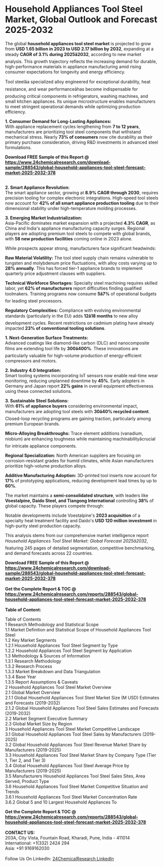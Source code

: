 <h1>Household Appliances Tool Steel Market, Global Outlook and Forecast 2025-2032</h1><p>The global <strong>household appliances tool steel market</strong> is projected to grow from <strong>USD 1.65 billion in 2023 to USD 2.17 billion by 2032</strong>, expanding at a steady <strong>CAGR of 3.1% during 2025â2032</strong>, according to new market analysis. This growth trajectory reflects the increasing demand for durable, high-performance materials in appliance manufacturing amid rising consumer expectations for longevity and energy efficiency.</p><p>Tool steelâa specialized alloy engineered for exceptional durability, heat resistance, and wear performanceâhas become indispensable for producing critical components in refrigerators, washing machines, and small kitchen appliances. Its unique microstructure enables manufacturers to meet stringent operational demands while optimizing production efficiency.</p><p><strong>1. Consumer Demand for Long-Lasting Appliances:</strong><br>
With appliance replacement cycles lengthening from <strong>7 to 12 years</strong>, manufacturers are prioritizing tool steel components that withstand mechanical stress. Nearly <strong>73% of consumers</strong> now cite durability as their primary purchase consideration, driving R&amp;D investments in advanced steel formulations.</p><div><b>Download FREE Sample of this Report @ 
            <a href="https://www.24chemicalresearch.com/download-sample/288543/global-household-appliances-tool-steel-forecast-market-2025-2032-378">
            https://www.24chemicalresearch.com/download-sample/288543/global-household-appliances-tool-steel-forecast-market-2025-2032-378</a></b></div><br><p><strong>2. Smart Appliance Revolution:</strong><br>
The smart appliance sector, growing at <strong>8.9% CAGR through 2030</strong>, requires precision tooling for complex electronic integrations. High-speed tool steels now account for <strong>42% of all smart appliance production tooling</strong> due to their dimensional stability under high-temperature molding processes.</p><p><strong>3. Emerging Market Industrialization:</strong><br>
Asia-Pacific dominates market expansion with a projected <strong>4.3% CAGR</strong>, as China and India's appliance manufacturing capacity surges. Regional players are adopting premium tool steels to compete with global brands, with <strong>58 new production facilities</strong> coming online in 2023 alone.</p><p>While prospects appear strong, manufacturers face significant headwinds:</p><p><strong>Raw Material Volatility:</strong> The tool steel supply chain remains vulnerable to tungsten and molybdenum price fluctuations, with alloy costs varying up to <strong>28% annually</strong>. This has forced tier-1 appliance brands to implement quarterly price adjustment clauses with suppliers.</p><p><strong>Technical Workforce Shortages:</strong> Specialty steel machining requires skilled labor, yet <strong>62% of manufacturers</strong> report difficulties finding qualified toolmakers. Training programs now consume <strong>5â7%</strong> of operational budgets for leading steel processors.</p><p><strong>Regulatory Complexities:</strong> Compliance with evolving environmental standards (particularly in the EU) adds <strong>12â18 months</strong> to new alloy development cycles. Recent restrictions on cadmium plating have already impacted <strong>23% of conventional tooling solutions</strong>.</p><p><strong>1. Next-Generation Surface Treatments:</strong><br>
Advanced coatings like diamond-like carbon (DLC) and nanocomposite films are extending tool life by <strong>300â400%</strong>. These innovations are particularly valuable for high-volume production of energy-efficient compressors and motors.</p><p><strong>2. Industry 4.0 Integration:</strong><br>
Smart tooling systems incorporating IoT sensors now enable real-time wear monitoring, reducing unplanned downtime by <strong>45%</strong>. Early adopters in Germany and Japan report <strong>22% gains</strong> in overall equipment effectiveness using these connected solutions.</p><p><strong>3. Sustainable Steel Solutions:</strong><br>
With <strong>61% of appliance buyers</strong> considering environmental impact, manufacturers are adopting tool steels with <strong>30â40% recycled content</strong>. Closed-loop recycling programs are gaining traction, particularly among premium European brands.</p><p><strong>Micro-Alloying Breakthroughs:</strong> Trace element additions (vanadium, niobium) are enhancing toughness while maintaining machinabilityâcrucial for intricate appliance components.</p><p><strong>Regional Specialization:</strong> North American suppliers are focusing on corrosion-resistant grades for humid climates, while Asian manufacturers prioritize high-volume production alloys.</p><p><strong>Additive Manufacturing Adoption:</strong> 3D-printed tool inserts now account for <strong>17%</strong> of prototyping applications, reducing development lead times by up to <strong>60%</strong>.</p><p>The market maintains a <strong>semi-consolidated structure</strong>, with leaders like <strong>Voestalpine, Daido Steel, and Tiangong International</strong> controlling <strong>38%</strong> of global capacity. These players compete through:</p><p>Notable developments include Voestalpine's <strong>2023 acquisition</strong> of a specialty heat treatment facility and Daido's <strong>USD 120 million investment</strong> in high-purity steel production capacity.</p><p>This analysis stems from our comprehensive market intelligence report <em>Household Appliances Tool Steel Market: Global Forecast 2025â2032</em>, featuring 245 pages of detailed segmentation, competitive benchmarking, and demand forecasts across 22 countries.</p><div><b>Download FREE Sample of this Report @ 
            <a href="https://www.24chemicalresearch.com/download-sample/288543/global-household-appliances-tool-steel-forecast-market-2025-2032-378">
            https://www.24chemicalresearch.com/download-sample/288543/global-household-appliances-tool-steel-forecast-market-2025-2032-378</a></b></div><br><div><b>Get the Complete Report & TOC @ 
            <a href="https://www.24chemicalresearch.com/reports/288543/global-household-appliances-tool-steel-forecast-market-2025-2032-378">
            https://www.24chemicalresearch.com/reports/288543/global-household-appliances-tool-steel-forecast-market-2025-2032-378</a></b></div><br>
            <b>Table of Content:</b><p>Table of Contents<br />
1 Research Methodology and Statistical Scope<br />
1.1 Market Definition and Statistical Scope of Household Appliances Tool Steel<br />
1.2 Key Market Segments<br />
1.2.1 Household Appliances Tool Steel Segment by Type<br />
1.2.2 Household Appliances Tool Steel Segment by Application<br />
1.3 Methodology & Sources of Information<br />
1.3.1 Research Methodology<br />
1.3.2 Research Process<br />
1.3.3 Market Breakdown and Data Triangulation<br />
1.3.4 Base Year<br />
1.3.5 Report Assumptions & Caveats<br />
2 Household Appliances Tool Steel Market Overview<br />
2.1 Global Market Overview<br />
2.1.1 Global Household Appliances Tool Steel Market Size (M USD) Estimates and Forecasts (2019-2032)<br />
2.1.2 Global Household Appliances Tool Steel Sales Estimates and Forecasts (2019-2032)<br />
2.2 Market Segment Executive Summary<br />
2.3 Global Market Size by Region<br />
3 Household Appliances Tool Steel Market Competitive Landscape<br />
3.1 Global Household Appliances Tool Steel Sales by Manufacturers (2019-2025)<br />
3.2 Global Household Appliances Tool Steel Revenue Market Share by Manufacturers (2019-2025)<br />
3.3 Household Appliances Tool Steel Market Share by Company Type (Tier 1, Tier 2, and Tier 3)<br />
3.4 Global Household Appliances Tool Steel Average Price by Manufacturers (2019-2025)<br />
3.5 Manufacturers Household Appliances Tool Steel Sales Sites, Area Served, Product Type<br />
3.6 Household Appliances Tool Steel Market Competitive Situation and Trends<br />
3.6.1 Household Appliances Tool Steel Market Concentration Rate<br />
3.6.2 Global 5 and 10 Largest Household Appliances To</p><div><b>Get the Complete Report & TOC @ 
            <a href="https://www.24chemicalresearch.com/reports/288543/global-household-appliances-tool-steel-forecast-market-2025-2032-378">
            https://www.24chemicalresearch.com/reports/288543/global-household-appliances-tool-steel-forecast-market-2025-2032-378</a></b></div><br><b>CONTACT US:</b><br>
            203A, City Vista, Fountain Road, Kharadi, Pune, India - 411014<br>
            International: +1(332) 2424 294<br>
            Asia: +91 9169162030 <br><br>
            Follow Us On LinkedIn: <a href="https://www.linkedin.com/company/24chemicalresearch/">24ChemicalResearch LinkedIn</a>